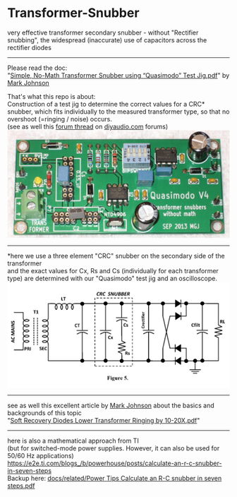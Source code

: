 # Transformer-Snubber
very effective transformer secondary snubber - without "Rectifier snubbing", the widespread (inaccurate) use of capacitors across the rectifier diodes  

----

Please read the doc:  
"<a href="docs/Quasimodo_jig_revA.pdf">Simple, No-Math Transformer Snubber using “Quasimodo” Test Jig.pdf</a>" by <a href="https://linearaudio.net/authors/436">Mark Johnson</a>  
  
That's what this repo is about:  
Construction of a test jig to determine the correct values for a CRC\* snubber, which fits individually to the measured transformer type, so that no overshoot (=ringing / noise) occurs.  
(see as well this <a href="https://www.diyaudio.com/community/threads/simple-no-math-transformer-snubber-using-quasimodo-test-jig.243100/#post-3645210">forum thread</a> on <a href="https://www.diyaudio.com/community/forums/-/list">diyaudio.com</a> forums)   
<img src="hardware/THT/Quasimodo_V4_TH_photo.jpg">  

----

\*here we use a three element "CRC" snubber on the secondary side of the transformer  
and the exact values for Cx, Rs and Cs (individually for each transformer type) are determined with our "Quasimodo" test jig and an oscilloscope.  
<img src="docs/three_element_CRC_Snubber.png">  
  
----

see as well this excellent article by <a href="https://linearaudio.net/authors/436">Mark Johnson</a> about the basics and backgrounds of this topic   
"<a href="docs/related/Soft Recovery Diodes Lower Transformer Ringing by 10-20X.pdf">Soft Recovery Diodes Lower Transformer Ringing by 10-20X.pdf</a>"

----

here is also a mathematical approach from TI   
(but for switched-mode power supplies. However, it can also be used for 50/60 Hz applications)  
https://e2e.ti.com/blogs_/b/powerhouse/posts/calculate-an-r-c-snubber-in-seven-steps  
Backup here: <a href="docs/related/Power Tips Calculate an R-C snubber in seven steps.pdf">docs/related/Power Tips Calculate an R-C snubber in seven steps.pdf</a>
